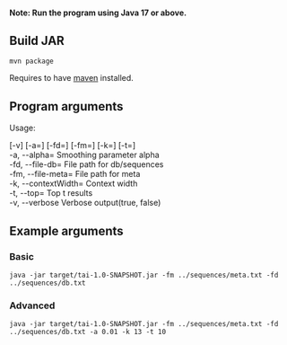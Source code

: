 #### Note: Run the program using Java 17 or above.

## Build JAR

`mvn package`

Requires to have [maven](https://maven.apache.org/install.html) installed.

## Program arguments

Usage: <main class> [-v] [-a=<alpha>] [-fd=<fileNameDb>] [-fm=<fileNameMeta>]
[-k=<k>] [-t=<t>]\
-a, --alpha=<alpha>      Smoothing parameter alpha\
-fd, --file-db=<fileNameDb> File path for db/sequences\
-fm, --file-meta=<fileNameMeta> File path for meta\
-k, --contextWidth=<k>   Context width\
-t, --top=<t>            Top t results\
-v, --verbose Verbose output(true, false)

## Example arguments

### Basic

`java -jar target/tai-1.0-SNAPSHOT.jar -fm ../sequences/meta.txt -fd ../sequences/db.txt`

### Advanced

`java -jar target/tai-1.0-SNAPSHOT.jar -fm ../sequences/meta.txt -fd ../sequences/db.txt -a 0.01 -k 13 -t 10`